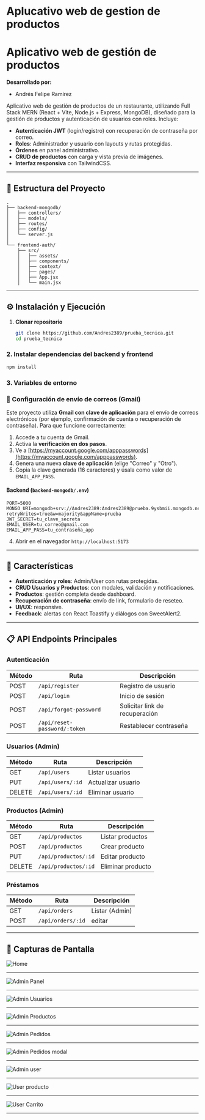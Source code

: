 # Aplucativo web de gestion de productos

# Aplicativo web de gestión de productos

**Desarrollado por:**
- Andrés Felipe Ramírez

Aplicativo web de gestión de productos de un restaurante, utilizando Full Stack MERN (React + Vite, Node.js + Express, MongoDB), diseñado para la gestión de productos y autenticación de usuarios con roles. Incluye:

- **Autenticación JWT** (login/registro) con recuperación de contraseña por correo.
- **Roles**: Administrador y usuario con layouts y rutas protegidas.
- **Órdenes** en panel administrativo.
- **CRUD de productos** con carga y vista previa de imágenes.
- **Interfaz responsiva** con TailwindCSS.

---

## 📂 Estructura del Proyecto

```
.
├── backend-mongodb/
│   ├── controllers/
│   ├── models/
│   ├── routes/
│   ├── config/
│   └── server.js
│
└── frontend-auth/
    ├── src/
    │   ├── assets/
    │   ├── components/
    │   ├── context/
    │   ├── pages/
    │   ├── App.jsx
    │   └── main.jsx
```
---

## ⚙️ Instalación y Ejecución

1. **Clonar repositorio**
   ```bash
   git clone https://github.com/Andres2389/prueba_tecnica.git
   cd prueba_tecnica
   ```

### 2. Instalar dependencias del backend y frontend

```bash
npm install
```

### 3. Variables de entorno

### 📧 Configuración de envío de correos (Gmail)

Este proyecto utiliza **Gmail con clave de aplicación** para el envío de correos electrónicos (por ejemplo, confirmación de cuenta o recuperación de contraseña). Para que funcione correctamente:

1. Accede a tu cuenta de Gmail.
2. Activa la **verificación en dos pasos**.
3. Ve a [https://myaccount.google.com/apppasswords](https://myaccount.google.com/apppasswords).
4. Genera una nueva **clave de aplicación** (elige "Correo" y "Otro").
5. Copia la clave generada (16 caracteres) y úsala como valor de `EMAIL_APP_PASS`.

#### Backend (`backend-mongodb/.env`)

```env
PORT=5000
MONGO_URI=mongodb+srv://Andres2389:Andres2389@prueba.9ysbmii.mongodb.net/?retryWrites=true&w=majority&appName=prueba
JWT_SECRET=tu_clave_secreta
EMAIL_USER=tu_correo@gmail.com
EMAIL_APP_PASS=tu_contraseña_app
```

4. Abrir en el navegador `http://localhost:5173`

---

## 🚀 Características

- **Autenticación y roles**: Admin/User con rutas protegidas.
- **CRUD Usuarios y Productos**: con modales, validación y notificaciones.
- **Productos**: gestión completa desde dashboard.
- **Recuperación de contraseña**: envío de link, formulario de reseteo.
- **UI/UX**: responsive.
- **Feedback**: alertas con React Toastify y diálogos con SweetAlert2.

---

## 📋 API Endpoints Principales

### Autenticación
| Método | Ruta                          | Descripción                          |
|--------|-------------------------------|--------------------------------------|
| POST   | `/api/register`               | Registro de usuario                  |
| POST   | `/api/login`                  | Inicio de sesión                     |
| POST   | `/api/forgot-password`        | Solicitar link de recuperación       |
| POST   | `/api/reset-password/:token`  | Restablecer contraseña               |

### Usuarios (Admin)
| Método | Ruta                   | Descripción            |
|--------|------------------------|------------------------|
| GET    | `/api/users`           | Listar usuarios        |
| PUT    | `/api/users/:id`       | Actualizar usuario     |
| DELETE | `/api/users/:id`       | Eliminar usuario       |

### Productos (Admin)
| Método | Ruta                       | Descripción           |
|--------|----------------------------|-----------------------|
| GET    | `/api/productos`           | Listar productos      |
| POST   | `/api/productos`           | Crear producto        |
| PUT    | `/api/productos/:id`       | Editar producto       |
| DELETE | `/api/productos/:id`       | Eliminar producto     |

### Préstamos
| Método | Ruta                          | Descripción                     |
|--------|-------------------------------|---------------------------------|
| GET    | `/api/orders`              | Listar  (Admin)        |
| POST   | `/api/orders/:id`              | editar
---

## 📸 Capturas de Pantalla
![Home](./img/home.png)

---

![Admin Panel](./img/adminpanel.png)

---

![Admin Usuarios](./img/usuarios.png)

---

![Admin Productos](./img/productos.png)

---

![Admin Pedidos](./img/pedidos.png)

---

![Admin Pedidos modal](./img/pedidomodal.png)

---

![Admin user](./img/adminuser.png)

---
![User producto](./img/modal.png)

---

![User Carrito](./img/carrito.png)

---


